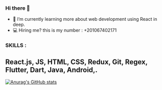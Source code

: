 ### Hi there 👋


- 🌱 I’m currently learning more about web development using React in deep.
- 💻 Hiring me? this is my number : +201067402171 

### SKILLS :
## React.js, JS, HTML, CSS, Redux, Git, Regex, Flutter, Dart, Java, Android,. 



[![Anurag's GitHub stats](https://github-readme-stats.vercel.app/api?username=imoeadel)](https://github.com/anuraghazra/github-readme-stats)
